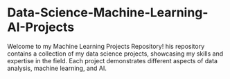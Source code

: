 # Data-Science-Machine-Learning-AI-Projects

Welcome to my Machine Learning Projects Repository! his repository contains a collection of my data science projects, showcasing my skills and expertise in the field. Each project demonstrates different aspects of data analysis, machine learning, and AI. 
